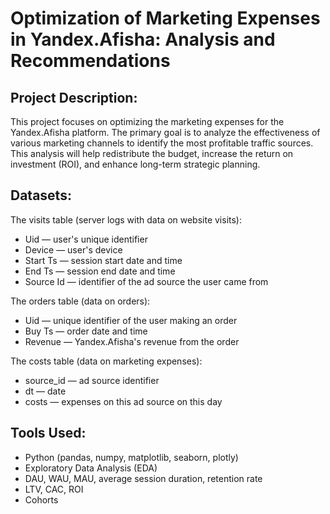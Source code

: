 # **Optimization of Marketing Expenses in Yandex.Afisha: Analysis and Recommendations**  

## **Project Description:**  
This project focuses on optimizing the marketing expenses for the Yandex.Afisha platform. The primary goal is to analyze the effectiveness of various marketing channels to identify the most profitable traffic sources. This analysis will help redistribute the budget, increase the return on investment (ROI), and enhance long-term strategic planning.

## **Datasets:**
The visits table (server logs with data on website visits):
- Uid — user's unique identifier
- Device — user's device
- Start Ts — session start date and time
- End Ts — session end date and time
- Source Id — identifier of the ad source the user came from

The orders table (data on orders):
- Uid — unique identifier of the user making an order
- Buy Ts — order date and time
- Revenue — Yandex.Afisha's revenue from the order

The costs table (data on marketing expenses):
- source_id — ad source identifier
- dt — date
- costs — expenses on this ad source on this day

## **Tools Used:** 
- Python (pandas, numpy, matplotlib, seaborn, plotly)  
- Exploratory Data Analysis (EDA)  
- DAU, WAU, MAU, average session duration, retention rate
- LTV, CAC, ROI
- Сohorts
